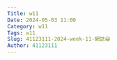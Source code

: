 ```yaml
---
Title: w11
Date: 2024-05-03 11:00
Category: w11
Tags: w11
Slug: 41123111-2024-week-11-網誌😁
Author: 41123111
---
```

